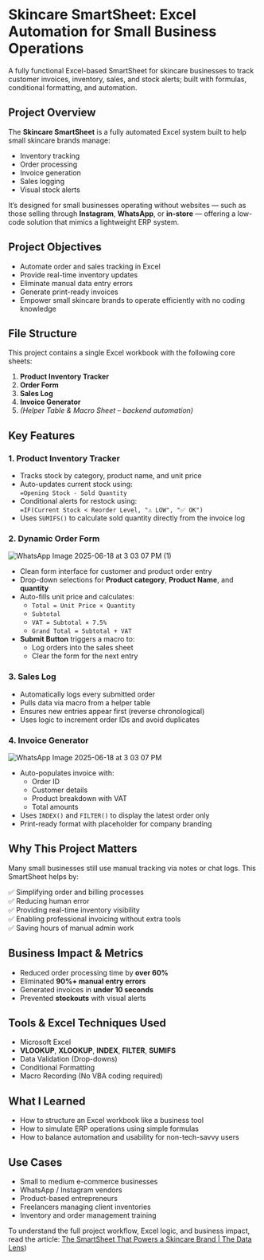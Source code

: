 #  Skincare SmartSheet: Excel Automation for Small Business Operations
A fully functional Excel-based SmartSheet for skincare businesses to track customer invoices, inventory, sales, and stock alerts; built with formulas, conditional formatting, and automation.

## Project Overview
The **Skincare SmartSheet** is a fully automated Excel system built to help small skincare brands manage:

- Inventory tracking  
- Order processing  
- Invoice generation  
- Sales logging  
- Visual stock alerts

It’s designed for small businesses operating without websites — such as those selling through **Instagram**, **WhatsApp**, or **in-store** — offering a low-code solution that mimics a lightweight ERP system.

## Project Objectives

- Automate order and sales tracking in Excel  
- Provide real-time inventory updates  
- Eliminate manual data entry errors  
- Generate print-ready invoices  
- Empower small skincare brands to operate efficiently with no coding knowledge

## File Structure
This project contains a single Excel workbook with the following core sheets:

1. **Product Inventory Tracker**  
2. **Order Form**  
3. **Sales Log**  
4. **Invoice Generator**  
5. *(Helper Table & Macro Sheet – backend automation)*

## Key Features

### 1. Product Inventory Tracker

- Tracks stock by category, product name, and unit price  
- Auto-updates current stock using:  
  `=Opening Stock - Sold Quantity`  
- Conditional alerts for restock using:  
  `=IF(Current Stock < Reorder Level, "⚠️ LOW", "✅ OK")`  
- Uses `SUMIFS()` to calculate sold quantity directly from the invoice log
  
### 2. Dynamic Order Form
![WhatsApp Image 2025-06-18 at 3 03 07 PM (1)](https://github.com/user-attachments/assets/a56bdd65-5a60-4f89-8789-5c1659826c3c)

- Clean form interface for customer and product order entry  
- Drop-down selections for **Product category**, **Product Name**, and **quantity**  
- Auto-fills unit price and calculates:  
  - `Total = Unit Price × Quantity`  
  - `Subtotal`  
  - `VAT = Subtotal × 7.5%`  
  - `Grand Total = Subtotal + VAT`  
- **Submit Button** triggers a macro to:
  - Log orders into the sales sheet  
  - Clear the form for the next entry

### 3. Sales Log
- Automatically logs every submitted order  
- Pulls data via macro from a helper table  
- Ensures new entries appear first (reverse chronological)  
- Uses logic to increment order IDs and avoid duplicates

### 4. Invoice Generator
![WhatsApp Image 2025-06-18 at 3 03 07 PM](https://github.com/user-attachments/assets/7304e1a4-37d5-4b4a-ad00-735ced59da4f)

- Auto-populates invoice with:
  - Order ID  
  - Customer details  
  - Product breakdown with VAT  
  - Total amounts  
- Uses `INDEX()` and `FILTER()` to display the latest order only  
- Print-ready format with placeholder for company branding

## Why This Project Matters
Many small businesses still use manual tracking via notes or chat logs. This SmartSheet helps by:

✅ Simplifying order and billing processes  
✅ Reducing human error  
✅ Providing real-time inventory visibility  
✅ Enabling professional invoicing without extra tools  
✅ Saving hours of manual admin work

## Business Impact & Metrics
- Reduced order processing time by **over 60%**  
- Eliminated **90%+ manual entry errors**  
- Generated invoices in **under 10 seconds**  
- Prevented **stockouts** with visual alerts
  
## Tools & Excel Techniques Used
- Microsoft Excel  
- **VLOOKUP**, **XLOOKUP**, **INDEX**, **FILTER**, **SUMIFS**  
- Data Validation (Drop-downs)  
- Conditional Formatting  
- Macro Recording (No VBA coding required)

## What I Learned
- How to structure an Excel workbook like a business tool  
- How to simulate ERP operations using simple formulas  
- How to balance automation and usability for non-tech-savvy users

## Use Cases
- Small to medium e-commerce businesses 
- WhatsApp / Instagram vendors
- Product-based entrepreneurs
- Freelancers managing client inventories  
- Inventory and order management training

To understand the full project workflow, Excel logic, and business impact, read the article:
[The SmartSheet That Powers a Skincare Brand | The Data Lens](https://medium.com/@sharon_dolapo_johnson/skincare-smart-sheet-automating-retail-operations-with-excel-19a4ffd4a9fc))


